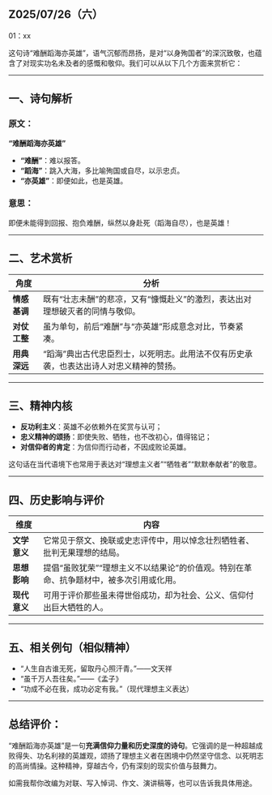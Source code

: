 ## Z025/07/26（六）

01：xx

这句诗“难酬蹈海亦英雄”，语气沉郁而昂扬，是对“以身殉国者”的深沉致敬，也蕴含了对现实功名未及者的感慨和敬仰。我们可以从以下几个方面来赏析它：

---

## 一、诗句解析

### 原文：

**“难酬蹈海亦英雄”**

* **“难酬”**：难以报答。
* **“蹈海”**：跳入大海，多比喻殉国或自尽，以示忠贞。
* **“亦英雄”**：即便如此，也是英雄。

### 意思：

即便未能得到回报、抱负难酬，纵然以身赴死（蹈海自尽），也是英雄！

---

## 二、艺术赏析

| 角度       | 分析                                           |
| -------- | -------------------------------------------- |
| **情感基调** | 既有“壮志未酬”的悲凉，又有“慷慨赴义”的激烈，表达出对理想破灭者的同情与敬仰。     |
| **对仗工整** | 虽为单句，前后“难酬”与“亦英雄”形成意念对比，节奏紧凑。                |
| **用典深远** | “蹈海”典出古代忠臣烈士，以死明志。此用法不仅有历史承袭，也表达出诗人对忠义精神的赞扬。 |

---

## 三、精神内核

* **反功利主义**：英雄不必依赖外在奖赏与认可；
* **忠义精神的颂扬**：即使失败、牺牲，也不改初心，值得铭记；
* **对信仰者的肯定**：为信仰而行动者，不因成败论英雄。

这句话在当代语境下也常用于表达对“理想主义者”“牺牲者”“默默奉献者”的敬意。

---

## 四、历史影响与评价

| 维度       | 内容                                            |
| -------- | --------------------------------------------- |
| **文学意义** | 它常见于祭文、挽联或史志评传中，用以悼念壮烈牺牲者、批判无果理想的结局。          |
| **思想影响** | 提倡“虽败犹荣”“理想主义不以结果论”的价值观。特别在革命、抗争题材中，被多次引用或化用。 |
| **现代意义** | 可用于评价那些虽未得世俗成功，却为社会、公义、信仰付出巨大牺牲的人。            |

---

## 五、相关例句（相似精神）

* “人生自古谁无死，留取丹心照汗青。”——文天祥
* “虽千万人吾往矣。”——《孟子》
* “功成不必在我，成功必定有我。”（现代理想主义表达）

---

## 总结评价：

“难酬蹈海亦英雄”是一句**充满信仰力量和历史深度的诗句**。它强调的是一种超越成败得失、功名利禄的英雄观，颂扬了理想主义者在困境中仍然坚守信念、以死明志的高尚情操。这种精神，穿越古今，仍有深刻的现实价值与鼓舞力。

如需我帮你改编为对联、写入悼词、作文、演讲稿等，也可以告诉我具体用途。
